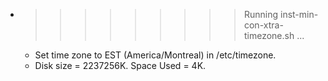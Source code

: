 * >>>>>>>>> Running inst-min-con-xtra-timezone.sh ...
  * Set time zone to EST (America/Montreal) in /etc/timezone.
  * Disk size = 2237256K. Space Used = 4K.
